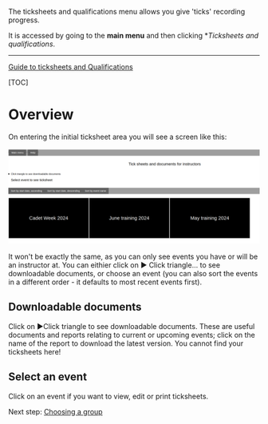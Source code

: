 The ticksheets and qualifications menu allows you give 'ticks' recording progress. 

It is accessed by going to the **main menu** and then clicking **Ticksheets and qualifications*.
___

[Guide to ticksheets and Qualifications](ticksheets_and_qualifications_guide.md)
 
[TOC]

# Overview

On entering the initial ticksheet area you will see a screen like this:

![ticksheet_entry.png](\static\ticksheet_entry.png)

It won't be exactly the same, as you can only see events you have or will be an instructor at. You can eithier click on  ► Click triangle...  to see downloadable documents, or choose an event (you can also sort the events in a different order - it defaults to most recent events first).

## Downloadable documents

Click on  ►Click triangle to see downloadable documents. These are useful documents and reports relating to current or upcoming events; click on the name of the report to download the latest version. You cannot find your ticksheets here!

## Select an event

Click on an event if you want to view, edit or print ticksheets.

Next step: [Choosing a group](ticksheets_choose_group_help.md)